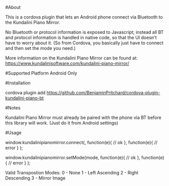 
#About

This is a cordova plugin that lets an Android phone connect via Bluetooth to the Kundalini Piano Mirror. 

No Bluetooth or protocol information is exposed to Javascript; instead all BT and protocol information is handled in native code, so that the UI doesn't have to worry about it. (So from Cordova, you basically just have to connect and then set the mode you need.)

More information on the Kundalini Piano Mirror can be found at:
https://www.kundalinisoftware.com/kundalini-piano-mirror/   

#Supported Platform
Android Only

#Installation

cordova plugin add https://github.com/BenjaminPritchard/cordova-plugin-kundalini-piano-bt

#Notes

Kundalini Piano Mirror must already be paired with the phone via BT before this library will work. (Just do it from Android settings)

#Usage

 window.kundalinipianomirror.connect(,
      function(e){ // ok },
      function(e){ // error }
);

window.kundalinipianomirror.setMode(mode,
      function(e){ // ok },
      function(e){ // error }
);

Valid Transpostion Modes:
    0 - None
    1 - Left Ascending
    2 - Right Descending
    3 - Mirror Image

